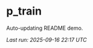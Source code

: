 # p_train

Auto-updating README demo.

<!--START_SECTION:status-->
_Last run: 2025-09-16 22:17 UTC_
<!--END_SECTION:status-->























































































































































































































































































































































































































































































































































































































































